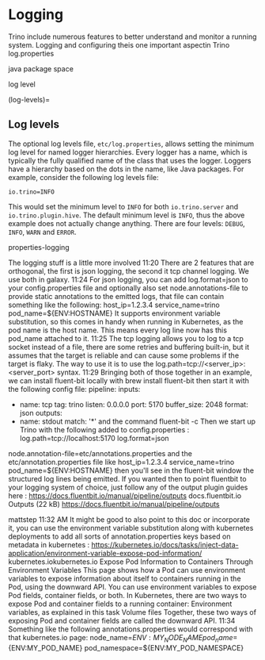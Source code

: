 
# Logging

Trino include numerous features to better understand and monitor a running
system. Logging and configuring theis one important aspectin Trino log.properties

java package space

log level

(log-levels)=
## Log levels

The optional log levels file, `etc/log.properties`, allows setting the
minimum log level for named logger hierarchies. Every logger has a name,
which is typically the fully qualified name of the class that uses the logger.
Loggers have a hierarchy based on the dots in the name, like Java packages.
For example, consider the following log levels file:

```text
io.trino=INFO
```

This would set the minimum level to `INFO` for both `io.trino.server` and
`io.trino.plugin.hive`. The default minimum level is `INFO`, thus the above
example does not actually change anything. There are four levels: `DEBUG`,
`INFO`, `WARN` and `ERROR`.





properties-logging


The logging stuff is a little more involved
11:20
There are 2 features that are orthogonal, the first is json logging, the second it tcp channel logging. We use both in galaxy.
11:24
For json logging, you can add log.format=json to your config.properties file and optionally also set node.annotations-file to provide static annotations to the emitted logs,  that file can contain something like the following:
host_ip=1.2.3.4
service_name=trino
pod_name=${ENV:HOSTNAME}
It supports environment variable substitution, so this comes in handy when running in Kubernetes, as the pod name is the host name. This means every log line now has this pod_name attached to it.
11:25
The tcp logging allows you to log to a tcp socket instead of a file, there are some retries and buffering built-in, but it assumes that the target is reliable and can cause some problems if the target is flaky. The way to use it is to use the log.path=tcp://<server_ip>:<server_port> syntax.
11:29
Bringing both of those together in an example, we can install fluent-bit locally with brew install fluent-bit then start it with the following config file:
pipeline:
  inputs:
  - name: tcp
    tag: trino
    listen: 0.0.0.0
    port: 5170
    buffer_size: 2048
    format: json
  outputs:
  - name: stdout
    match: '*'
and the command fluent-bit -c <a file with the above contents>
Then we start up Trino with the following added to config.properties :
log.path=tcp://localhost:5170
log.format=json

node.annotation-file=etc/annotations.properties
and the etc/annotation.properties file like
host_ip=1.2.3.4
service_name=trino
pod_name=${ENV:HOSTNAME}
then you'll see in the fluent-bit window the structured log lines being emitted. If you wanted then to point fluentbit to your logging system of choice, just follow any of the output plugin guides here : https://docs.fluentbit.io/manual/pipeline/outputs
docs.fluentbit.io
Outputs (22 kB)
https://docs.fluentbit.io/manual/pipeline/outputs

mattstep
  11:32 AM
It might be good to also point to this doc or incorporate it, you can use the environment variable substitution along with kubernetes deployments to add all sorts of annotation.properties keys based on metadata in kubernetes : https://kubernetes.io/docs/tasks/inject-data-application/environment-variable-expose-pod-information/
kubernetes.iokubernetes.io
Expose Pod Information to Containers Through Environment Variables
This page shows how a Pod can use environment variables to expose information about itself to containers running in the Pod, using the downward API. You can use environment variables to expose Pod fields, container fields, or both.
In Kubernetes, there are two ways to expose Pod and container fields to a running container:
Environment variables, as explained in this task Volume files Together, these two ways of exposing Pod and container fields are called the downward API.
11:34
Something like the following annotations.properties would correspond with that kubernetes.io page:
node_name=${ENV:MY_NODE_NAME}
pod_name=${ENV:MY_POD_NAME}
pod_namespace=${ENV:MY_POD_NAMESPACE}








